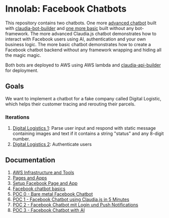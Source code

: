 # Innolab: Facebook Chatbots

This repository contains two chatbots. One more [advanced chatbot](./claudia_bot/README.md) built with [claudia-bot-builder](https://github.com/claudiajs/claudia-bot-builder) and [one more basic](./bare-metal_bot/README.md) built without any bot-framework.
The more advanced Claudia.js chatbot demonstrates how to interact with Facebook users using AI, authentication and your own business logic. The more basic chatbot demonstrates how to create a Facebook chatbot backend without any framework wrapping and hiding all the magic magic.

Both bots are deployed to AWS using AWS lambda and [claudia-api-builder](https://github.com/claudiajs/claudia-api-builder) for deployment.

## Goals

We want to implement a chatbot for a fake company called Digital Logistic, which helps their customer tracing and rerouting their parcels.

### Iterations

1. [Digital Logistics 1](./digital_logistics_01): Parse user input and respond with static message containing images and text if it contains a string "status" and any 8-digit number.
2. [Digital Logistics 2](./digital_logistics_02): Authenticate users

## Documentation

1. [AWS Infrastructure and Tools](docs/aws_infrastructure_tools)
2. [Pages and Apps](docs/pages_and_apps)
3. [Setup Facebook Page and App](docs/setup_facebook)
4. [Facebook chatbot basics](docs/fb_chatbot_basics)
5. [POC 0 - Bare metal Facebook Chatbot](docs/bare_metal)
6. [POC 1 - Facebook Chatbot using Claudia.js in 5 Minutes](docs/facebook_chatbot_with_claudia_js_in_five_minutes)
7. [POC 2 - Facebook Chatbot mit Login und Push Notifications](docs/facebook_chatbot_with_login_and_push_notifications)
8. [POC 3 - Facebook Chatbot with AI](docs/facebook_chatbot_with_ai)
